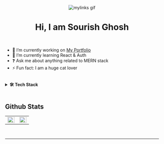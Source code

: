 

<div align="center">
	<img src="assets/mylinks.gif" alt="mylinks gif" />
</div>

<h1 align="center">Hi, I am Sourish Ghosh</h1>

<br/>

- 🔭 I’m currently working on [My Portfolio](https://github.com/7sg56/my-portfolio)
- 🌱 I’m currently learning React & Auth
- ❓ Ask me about anything related to MERN stack
- ⚡ Fun fact: I am a huge cat lover

<br/>

<details>
	<summary><b>🛠️ Tech Stack</b></summary>
	<div align="center">
		<!-- Group 1: Core Web -->
		<img src="https://cdn.jsdelivr.net/gh/devicons/devicon/icons/html5/html5-original.svg" alt="HTML5" height="30" style="margin: 10px; background: #fff; border-radius: 6px; padding: 2px;" />
		<img src="https://cdn.jsdelivr.net/gh/devicons/devicon/icons/css3/css3-original.svg" alt="CSS3" height="30" style="margin: 10px; background: #fff; border-radius: 6px; padding: 2px;" />
		<img src="https://cdn.jsdelivr.net/gh/devicons/devicon/icons/javascript/javascript-original.svg" alt="JavaScript" height="30" style="margin: 10px; background: #fff; border-radius: 6px; padding: 2px;" />
		<img src="https://cdn.jsdelivr.net/gh/devicons/devicon/icons/react/react-original.svg" alt="React" height="30" style="margin: 10px; background: #fff; border-radius: 6px; padding: 2px;" />
		<img src="https://cdn.jsdelivr.net/gh/devicons/devicon/icons/bootstrap/bootstrap-original.svg" alt="Bootstrap" height="30" style="margin: 10px; background: #fff; border-radius: 6px; padding: 2px;" />
		<img src="https://cdn.jsdelivr.net/gh/devicons/devicon/icons/tailwindcss/tailwindcss-plain.svg" alt="Tailwind CSS" height="30" style="margin: 10px; background: #fff; border-radius: 6px; padding: 2px;" />
		<!-- Group 2: Backend & DB -->
		<img src="https://cdn.jsdelivr.net/gh/devicons/devicon/icons/nodejs/nodejs-original.svg" alt="Node.js" height="30" style="margin: 10px; background: #fff; border-radius: 6px; padding: 2px;" />
		<img src="https://cdn.jsdelivr.net/gh/devicons/devicon/icons/express/express-original.svg" alt="Express.js" height="30" style="margin: 10px; background: #fff; border-radius: 6px; padding: 2px;" />
		<img src="https://cdn.jsdelivr.net/gh/devicons/devicon/icons/mongodb/mongodb-original.svg" alt="MongoDB" height="30" style="margin: 10px; background: #fff; border-radius: 6px; padding: 2px;" />
		<!-- Group 3: Other Languages -->
		<img src="https://cdn.jsdelivr.net/gh/devicons/devicon/icons/c/c-original.svg" alt="C" height="30" style="margin: 10px; background: #fff; border-radius: 6px; padding: 2px;" />
		<img src="https://cdn.jsdelivr.net/gh/devicons/devicon/icons/cplusplus/cplusplus-original.svg" alt="C++" height="30" style="margin: 10px; background: #fff; border-radius: 6px; padding: 2px;" />
		<img src="https://cdn.jsdelivr.net/gh/devicons/devicon/icons/java/java-original.svg" alt="Java" height="30" style="margin: 10px; background: #fff; border-radius: 6px; padding: 2px;" />
		<img src="https://cdn.jsdelivr.net/gh/devicons/devicon/icons/python/python-original.svg" alt="Python" height="30" style="margin: 10px; background: #fff; border-radius: 6px; padding: 2px;" />
		<!-- Group 4: Tools & OS -->
		<img src="https://cdn.jsdelivr.net/gh/devicons/devicon/icons/git/git-original.svg" alt="Git" height="30" style="margin: 10px; background: #fff; border-radius: 6px; padding: 2px;" />
		<img src="https://cdn.jsdelivr.net/gh/devicons/devicon/icons/bash/bash-original.svg" alt="Bash" height="30" style="margin: 10px; background: #fff; border-radius: 6px; padding: 2px;" />
		<img src="https://cdn.jsdelivr.net/gh/devicons/devicon/icons/linux/linux-original.svg" alt="Linux" height="30" style="margin: 10px; background: #fff; border-radius: 6px; padding: 2px;" />
		<img src="https://cdn.jsdelivr.net/gh/devicons/devicon/icons/sass/sass-original.svg" alt="Sass" height="30" style="margin: 10px; background: #fff; border-radius: 6px; padding: 2px;" />
		<img src="https://cdn.jsdelivr.net/gh/devicons/devicon/icons/arduino/arduino-original.svg" alt="Arduino" height="30" style="margin: 10px; background: #fff; border-radius: 6px; padding: 2px;" />
	</div>
</details>

<br/>

## Github Stats  
<table><tr><td valign="top" width="50%">

<img src="https://github-readme-stats.vercel.app/api?username=7sg56&show_icons=true&count_private=true&hide_border=true&theme=tokyonight" align="left" style="width: 100%" />

</td><td valign="top" width="50%">

<img src="https://github-readme-stats.vercel.app/api/top-langs/?username=7sg56&hide_border=true&layout=compact&theme=tokyonight" align="left" style="width: 100%" />

</td></tr></table>  

<br/>  

----  
